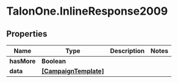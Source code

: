 # TalonOne.InlineResponse2009

## Properties

Name | Type | Description | Notes
------------ | ------------- | ------------- | -------------
**hasMore** | **Boolean** |  | 
**data** | [**[CampaignTemplate]**](CampaignTemplate.md) |  | 


